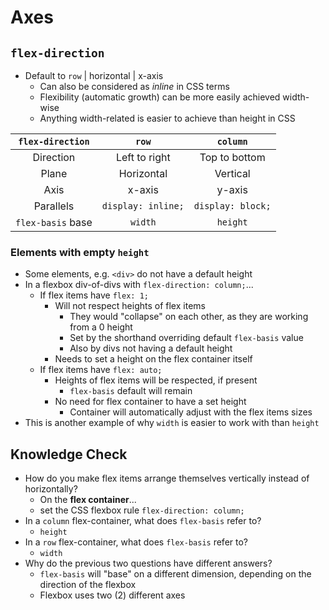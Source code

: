 # Axes

## `flex-direction`

- Default to `row` | horizontal | x-axis
  - Can also be considered as _inline_ in CSS terms
  - Flexibility (automatic growth) can be more easily achieved width-wise
  - Anything width-related is easier to achieve than height in CSS

| `flex-direction`  |       `row`        |     `column`      |
| :---------------: | :----------------: | :---------------: |
|     Direction     |   Left to right    |   Top to bottom   |
|       Plane       |     Horizontal     |     Vertical      |
|       Axis        |       x-axis       |      y-axis       |
|     Parallels     | `display: inline;` | `display: block;` |
| `flex-basis` base |      `width`       |     `height`      |

### Elements with empty `height`

- Some elements, e.g. `<div>` do not have a default height
- In a flexbox div-of-divs with `flex-direction: column;`...
  - If flex items have `flex: 1;`
    - Will not respect heights of flex items
      - They would "collapse" on each other, as they are working from a 0 height
      - Set by the shorthand overriding default `flex-basis` value
      - Also by divs not having a default height
    - Needs to set a height on the flex container itself
  - If flex items have `flex: auto;`
    - Heights of flex items will be respected, if present
      - `flex-basis` default will remain
    - No need for flex container to have a set height
      - Container will automatically adjust with the flex items sizes
- This is another example of why `width` is easier to work with than `height`

## Knowledge Check

- How do you make flex items arrange themselves vertically instead of horizontally?
  - On the **flex container**...
  - set the CSS flexbox rule `flex-direction: column;`
- In a `column` flex-container, what does `flex-basis` refer to?
  - `height`
- In a `row` flex-container, what does `flex-basis` refer to?
  - `width`
- Why do the previous two questions have different answers?
  - `flex-basis` will "base" on a different dimension, depending on the direction of the flexbox
  - Flexbox uses two (2) different axes
